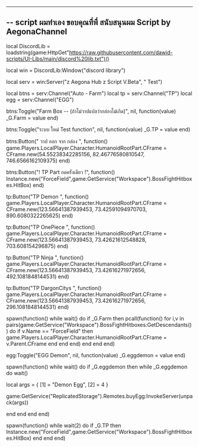 -----------------------------------------------------------------------------------------
-- script ผมทำเอง ขอบคุณที่พี่ สนับสนุนผม Script by AegonaChannel
-----------------------------------------------------------------------------------------

local DiscordLib = loadstring(game:HttpGet"https://raw.githubusercontent.com/dawid-scripts/UI-Libs/main/discord%20lib.txt")()

local win = DiscordLib:Window("discord library")

local serv = win:Server("z Aegona Hub z Script V.Beta", " Test")

local btns = serv:Channel("Auto - Farm")
local tp = serv:Channel("TP")
local egg = serv:Channel("EGG")

btns:Toggle("Farm Box -- (ถ้าไม่วาปแปลว่ากล่องไม่เกิด)", nil, function(value)
_G.Farm = value
end)

btns:Toggle("ระบบ ใหม่ Test function", nil, function(value)
_G.TP = value
end)

btns:Button(" วาป ออก จาก กล่อง ", function()
game.Players.LocalPlayer.Character.HumanoidRootPart.CFrame = CFrame.new(54.55238342285156, 82.46776580810547, 746.6566162109375)
end)

btns:Button("! TP Part กดครั่งเดียว !", function()
Instance.new("ForceField",game:GetService("Workspace").BossFightHitboxes.HitBox)
end)

tp:Button("TP Demon ", function()
game.Players.LocalPlayer.Character.HumanoidRootPart.CFrame = CFrame.new(123.56641387939453, 73.42591094970703, 890.6080322265625)
end)

tp:Button("TP OnePiece ", function()
game.Players.LocalPlayer.Character.HumanoidRootPart.CFrame = CFrame.new(123.56641387939453, 73.42621612548828, 703.608154296875)
end)

tp:Button("TP Ninja ", function()
game.Players.LocalPlayer.Character.HumanoidRootPart.CFrame = CFrame.new(123.56641387939453, 73.42616271972656, 492.1081848144531)
end)

tp:Button("TP DargonCitys ", function()
game.Players.LocalPlayer.Character.HumanoidRootPart.CFrame = CFrame.new(123.56641387939453, 73.42616271972656, 296.1081848144531)
end)

spawn(function()
            while wait() do 
                if _G.Farm then
                    pcall(function()
for i,v in pairs(game:GetService("Workspace").BossFightHitboxes:GetDescendants()) do
   if v.Name == "ForceField" then 
game.Players.LocalPlayer.Character.HumanoidRootPart.CFrame = v.Parent.CFrame
end
end
end)
end
end
end)

egg:Toggle("EGG Demon", nil, function(value)
_G.eggdemon = value
end)


spawn(function()
            while wait() do 
                if _G.eggdemon then
                    while _G.eggdemon do wait()  

local args = {
    [1] = "Demon Egg",
    [2] = 4
}

game:GetService("ReplicatedStorage").Remotes.buyEgg:InvokeServer(unpack(args))

end
end
end
end)

spawn(function()
            while wait(2) do 
                if _G.TP then
        Instance.new("ForceField",game:GetService("Workspace").BossFightHitboxes.HitBox)
end
end
end)
